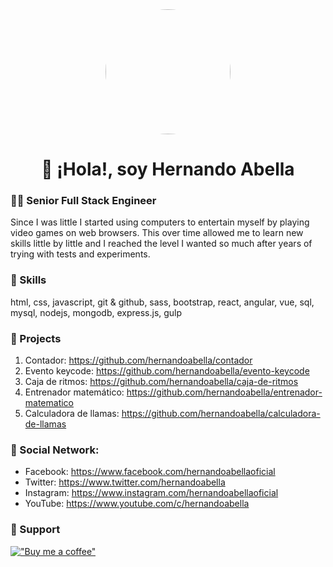 <div align="center"><img src="https://user-images.githubusercontent.com/24196857/152701376-ff640121-da35-418a-aeeb-1ddd13f4adff.jpg" width="200px" style="border-radius: 100%"></div>

<h1 align="center">👋 ¡Hola!, soy Hernando Abella</h1>

### 👨‍💻 Senior Full Stack Engineer

Since I was little I started using computers to entertain myself by playing video games on web browsers. This over time allowed me to learn new skills little by little and I reached the level I wanted so much after years of trying with tests and experiments.

### 🤹 Skills

html, css, javascript, git & github, sass, bootstrap, react, angular, vue, sql, mysql, nodejs, mongodb, express.js, gulp

### 📁 Projects

1. Contador:                    https://github.com/hernandoabella/contador
2. Evento keycode:              https://github.com/hernandoabella/evento-keycode
3. Caja de ritmos:              https://github.com/hernandoabella/caja-de-ritmos
4. Entrenador matemático:       https://github.com/hernandoabella/entrenador-matematico
5. Calculadora de llamas:       https://github.com/hernandoabella/calculadora-de-llamas

### 🤳 Social Network:

* Facebook: https://www.facebook.com/hernandoabellaoficial <br>
* Twitter: https://www.twitter.com/hernandoabella <br>
* Instagram: https://www.instagram.com/hernandoabellaoficial
* YouTube: https://www.youtube.com/c/hernandoabella

### 🙏 Support

[!["Buy me a coffee"](https://www.buymeacoffee.com/assets/img/custom_images/orange_img.png)](https://www.buymeacoffee.com/hernandoabella)

